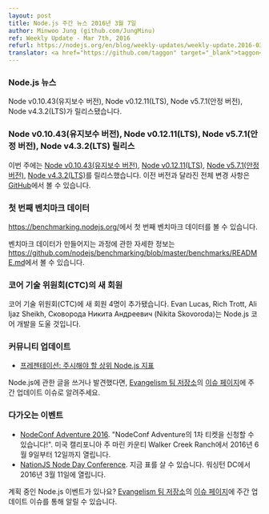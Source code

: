 ```yaml
---
layout: post
title: Node.js 주간 뉴스 2016년 3월 7일
author: Minwoo Jung (github.com/JungMinu)
ref: Weekly Update - Mar 7th, 2016
refurl: https://nodejs.org/en/blog/weekly-updates/weekly-update.2016-03-07/
translator: <a href="https://github.com/taggon" target="_blank">taggon</a>
---
```


<!--
### Node.js News
Node v0.10.43 (Maintenance), Node v0.12.11 (LTS), Node v5.7.1 (Stable) and Node v4.3.2 (LTS) are released.
-->

### Node.js 뉴스
Node v0.10.43(유지보수 버전), Node v0.12.11(LTS), Node v5.7.1(안정 버전), Node v4.3.2(LTS)가 릴리스됐습니다.

<!--
### Node v0.10.43 (Maintenance), Node v0.12.11 (LTS), Node v5.7.1 (Stable) and Node v4.3.2 (LTS) Releases

We have four releases: [Node v0.10.43 (Maintenance)](https://nodejs.org/en/blog/release/v0.10.43/), [Node v0.12.11 (LTS)](https://nodejs.org/en/blog/release/v0.12.11/), [Node v5.7.1 (Stable)](https://nodejs.org/en/blog/release/v5.7.1/) and [Node v4.3.2 (LTS)](https://nodejs.org/en/blog/release/v4.3.2/). Complete changelog from previous releases can be found [on GitHub](https://github.com/nodejs/node/blob/master/CHANGELOG.md).
-->

### Node v0.10.43(유지보수 버전), Node v0.12.11(LTS), Node v5.7.1(안정 버전), Node v4.3.2(LTS) 릴리스

이번 주에는 [Node v0.10.43(유지보수 버전)](https://nodejs.org/en/blog/release/v0.10.43/), [Node v0.12.11(LTS)](https://nodejs.org/en/blog/release/v0.12.11/), [Node v5.7.1(안정 버전)](https://nodejs.org/en/blog/release/v5.7.1/), [Node v4.3.2(LTS)](https://nodejs.org/en/blog/release/v4.3.2/)를 릴리스했습니다. 이전 버전과 달라진 전체 변경 사항은 [GitHub](https://github.com/nodejs/node/blob/master/CHANGELOG.md)에서 볼 수 있습니다.

<!--
### Initial benchmark data

Initial benchmark data is now available here: https://benchmarking.nodejs.org/.

For more information on the process of how these are generated check out: https://github.com/nodejs/benchmarking/blob/master/benchmarks/README.md

-->

### 첫 번째 벤치마크 데이터

<https://benchmarking.nodejs.org/>에서 첫 번째 벤치마크 데이터를 볼 수 있습니다.

벤치마크 데이터가 만들어지는 과정에 관한 자세한 정보는 <https://github.com/nodejs/benchmarking/blob/master/benchmarks/README.md>에서 볼 수 있습니다.

<!--
### New Core Technical Committee (CTC) members

The Core Technical Committee (CTC) added four new members to help guide Node.js core development: Evan Lucas, Rich Trott, Ali Ijaz Sheikh and Сковорода Никита Андреевич (Nikita Skovoroda).
-->

### 코어 기술 위원회(CTC)의 새 회원

코어 기술 위원회(CTC)에 새 회원 4명이 추가됐습니다. Evan Lucas, Rich Trott, Ali Ijaz Sheikh, Сковорода Никита Андреевич (Nikita Skovoroda)는 Node.js 코어 개발을 도울 것입니다.

<!--
### Community Updates

* [Presentation: Top Node.js Metrics to Watch](http://blog.sematext.com/2016/02/26/top-node-js-metrics-to-watch/)

If you have spotted or written something about Node.js, do come over to our [Evangelism team repo](https://github.com/nodejs/evangelism) and suggest it on the [Issues page](https://github.com/nodejs/evangelism/issues), specifically the Weekly Updates issue.
-->

### 커뮤니티 업데이트

* [프레젠테이션: 주시해야 할 상위 Node.js 지표](http://blog.sematext.com/2016/02/26/top-node-js-metrics-to-watch/)

Node.js에 관한 글을 쓰거나 발견했다면, [Evangelism 팀 저장소](https://github.com/nodejs/evangelism)의 [이슈 페이지](https://github.com/nodejs/evangelism/issues)에 주간 업데이트 이슈로 알려주세요.

<!--
### Upcoming Events

* [NodeConf Adventure 2016](https://ti.to/nodeconf/adventure-2016), "First batch of NodeConf Adventure tickets are up!", June 9th–12th, 2016 - Walker Creek Ranch, Marin, CA, USA
* [NationJS Node Day Conference](http://nationjs.com/), TICKETS ARE AVAILABLE NOW, March 11, 2016 - Washington, DC

Have an event about Node.js coming up? You can put your events here through the [Evangelism team repo](https://github.com/nodejs/evangelism) and announce it in the [Issues page](https://github.com/nodejs/evangelism/issues), specifically the Weekly Updates issue.
-->

### 다가오는 이벤트

* [NodeConf Adventure 2016](https://ti.to/nodeconf/adventure-2016). "NodeConf Adventure의 1차 티켓을 신청할 수 있습니다!". 미국 캘리포니아 주 마린 카운티 Walker Creek Ranch에서 2016년 6월 9일부터 12일까지 열립니다.
* [NationJS Node Day Conference](http://nationjs.com/). 지금 표를 살 수 있습니다. 워싱턴 DC에서 2016년 3월 11일에 열립니다.

계획 중인 Node.js 이벤트가 있나요? [Evangelism 팀 저장소](https://github.com/nodejs/evangelism)의
[이슈 페이지](https://github.com/nodejs/evangelism/issues)에 주간 업데이트 이슈를 통해 알릴 수 있습니다.
